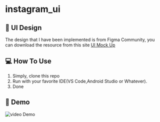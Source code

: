 # instagram_ui

## 

## 🎨 UI Design
The design that I have been implemented is from Figma Community, you can download the resource from this site <a href="https://www.figma.com/community/file/789166775630186057">UI Mock Up</a>
  
## 💻 How To Use
  1. Simply, clone this repo 
  2. Run with your favorite IDE(VS Code,Android Studio or Whatever).
  3. Done 
  
## 🎥 Demo
  
  ![video Demo]('./assets/instagram_ui_demo.mp4')
